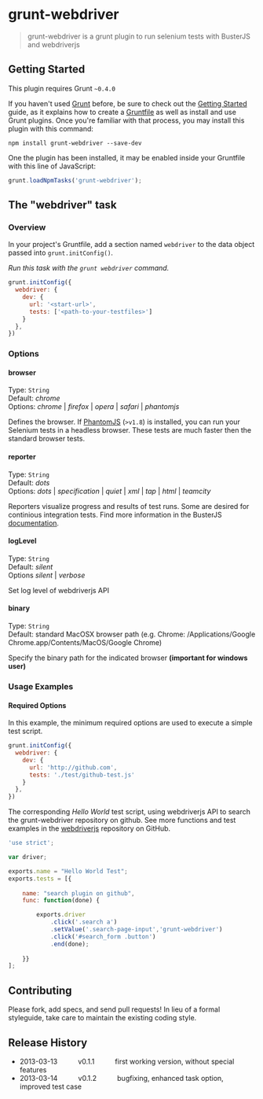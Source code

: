# grunt-webdriver

> grunt-webdriver is a grunt plugin to run selenium tests with BusterJS and webdriverjs

## Getting Started
This plugin requires Grunt `~0.4.0`

If you haven't used [Grunt](http://gruntjs.com/) before, be sure to check out
the [Getting Started](http://gruntjs.com/getting-started) guide, as it explains
how to create a [Gruntfile](http://gruntjs.com/sample-gruntfile) as well as
install and use Grunt plugins. Once you're familiar with that process, you may
install this plugin with this command:

```shell
npm install grunt-webdriver --save-dev
```

One the plugin has been installed, it may be enabled inside your Gruntfile
with this line of JavaScript:

```js
grunt.loadNpmTasks('grunt-webdriver');
```

## The "webdriver" task

### Overview
In your project's Gruntfile, add a section named `webdriver` to the data
object passed into `grunt.initConfig()`.

_Run this task with the `grunt webdriver` command._

```js
grunt.initConfig({
  webdriver: {
    dev: {
      url: '<start-url>',
      tests: ['<path-to-your-testfiles>']
    }
  },
})
```

### Options

#### browser
Type: `String`<br>
Default: *chrome*<br>
Options: *chrome* | *firefox* | *opera* | *safari* | *phantomjs*

Defines the browser. If [PhantomJS](http://phantomjs.org/index.html) (`>v1.8`) is installed, you
can run your Selenium tests in a headless browser. These tests are much faster then the standard
browser tests.

#### reporter
Type: `String`<br>
Default: *dots*<br>
Options: *dots* | *specification* | *quiet* | *xml* | *tap* | *html* | *teamcity*

Reporters visualize progress and results of test runs. Some are desired for continious integration
tests. Find more information in the BusterJS [documentation](http://docs.busterjs.org/en/latest/modules/buster-test/reporters/#buster-test-reporters).

#### logLevel
Type: `String`<br>
Default: *silent*<br>
Options *silent* | *verbose*

Set log level of webdriverjs API

#### binary
Type: `String`<br>
Default: standard MacOSX browser path (e.g. Chrome: /Applications/Google Chrome.app/Contents/MacOS/Google Chrome)

Specify the binary path for the indicated browser __(important for windows user)__

### Usage Examples

#### Required Options
In this example, the minimum required options are used to execute a simple
test script.

```js
grunt.initConfig({
  webdriver: {
    dev: {
      url: 'http://github.com',
      tests: './test/github-test.js'
    }
  },
})
```

The corresponding *Hello World* test script, using webdriverjs API to search the
grunt-webdriver repository on github. See more functions and test examples
in the [webdriverjs](https://github.com/Camme/webdriverjs) repository on GitHub.

```js
'use strict';

var driver;

exports.name = "Hello World Test";
exports.tests = [{
    
    name: "search plugin on github",
    func: function(done) {

        exports.driver
            .click('.search a')
            .setValue('.search-page-input','grunt-webdriver')
            .click('#search_form .button')
            .end(done);
        
    }}
];
```

## Contributing
Please fork, add specs, and send pull requests! In lieu of a formal styleguide, take care to maintain the existing coding style.

## Release History
* 2013-03-13   v0.1.1   first working version, without special features
* 2013-03-14   v0.1.2   bugfixing, enhanced task option, improved test case
